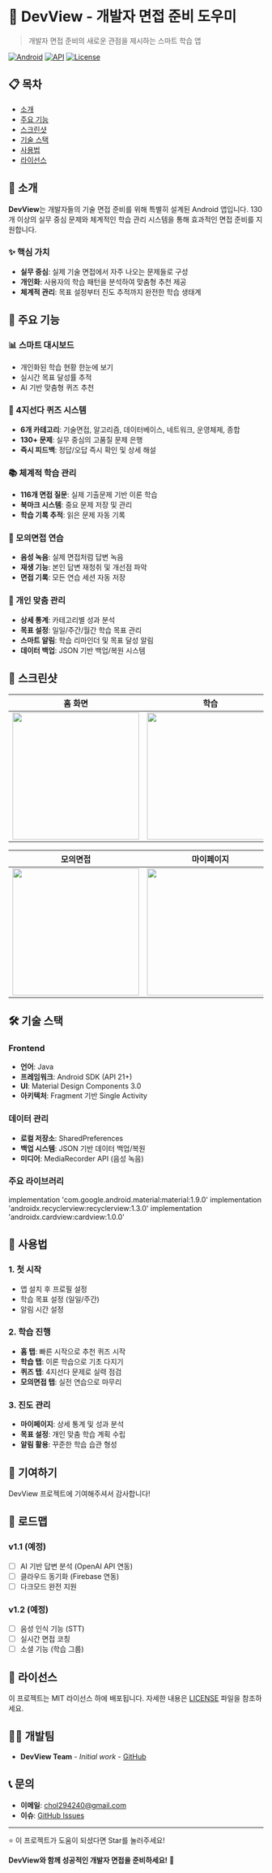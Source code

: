 # 📱 DevView - 개발자 면접 준비 도우미

> 개발자 면접 준비의 새로운 관점을 제시하는 스마트 학습 앱

[![Android](https://img.shields.io/badge/Platform-Android-green.svg)](https://android.com)
[![API](https://img.shields.io/badge/API-21%2B-brightgreen.svg?style=flat)](https://android-arsenal.com/api?level=21)
[![License](https://img.shields.io/badge/License-MIT-blue.svg)](LICENSE)

## 📋 목차
- [소개](#-소개)
- [주요 기능](#-주요-기능)
- [스크린샷](#-스크린샷)
- [기술 스택](#-기술-스택)
- [사용법](#-사용법)
- [라이선스](#-라이선스)

## 🎯 소개

**DevView**는 개발자들의 기술 면접 준비를 위해 특별히 설계된 Android 앱입니다. 
130개 이상의 실무 중심 문제와 체계적인 학습 관리 시스템을 통해 효과적인 면접 준비를 지원합니다.

### ✨ 핵심 가치
- **실무 중심**: 실제 기술 면접에서 자주 나오는 문제들로 구성
- **개인화**: 사용자의 학습 패턴을 분석하여 맞춤형 추천 제공
- **체계적 관리**: 목표 설정부터 진도 추적까지 완전한 학습 생태계

## 🚀 주요 기능

### 📊 스마트 대시보드
- 개인화된 학습 현황 한눈에 보기
- 실시간 목표 달성률 추적
- AI 기반 맞춤형 퀴즈 추천

### 📝 4지선다 퀴즈 시스템
- **6개 카테고리**: 기술면접, 알고리즘, 데이터베이스, 네트워크, 운영체제, 종합
- **130+ 문제**: 실무 중심의 고품질 문제 은행
- **즉시 피드백**: 정답/오답 즉시 확인 및 상세 해설

### 📚 체계적 학습 관리
- **116개 면접 질문**: 실제 기출문제 기반 이론 학습
- **북마크 시스템**: 중요 문제 저장 및 관리
- **학습 기록 추적**: 읽은 문제 자동 기록

### 🎤 모의면접 연습
- **음성 녹음**: 실제 면접처럼 답변 녹음
- **재생 기능**: 본인 답변 재청취 및 개선점 파악
- **면접 기록**: 모든 연습 세션 자동 저장

### 👤 개인 맞춤 관리
- **상세 통계**: 카테고리별 성과 분석
- **목표 설정**: 일일/주간/월간 학습 목표 관리
- **스마트 알림**: 학습 리마인더 및 목표 달성 알림
- **데이터 백업**: JSON 기반 백업/복원 시스템

## 📱 스크린샷

<div align="center">

| 홈 화면 | 학습 | 퀴즈 |
|---------|------|------|
| <img src="https://github.com/user-attachments/assets/b894ac43-863d-4be0-ab27-22730f99f0bf" width="250"> | <img src="https://github.com/user-attachments/assets/39921b17-55ea-49ab-b668-495512193895" width="250"> | <img src="https://github.com/user-attachments/assets/380d1c76-7651-4042-b2bd-1aa697180b4f" width="250"> |

| 모의면접 | 마이페이지 |
|----------|------------|
| <img src="https://github.com/user-attachments/assets/8af0187d-07df-4c0c-b427-b1b61793e309" width="250"> | <img src="https://github.com/user-attachments/assets/12b061a9-b97b-486a-ba18-d94f3532b19c" width="250"> |

</div>


## 🛠️ 기술 스택

### Frontend
- **언어**: Java
- **프레임워크**: Android SDK (API 21+)
- **UI**: Material Design Components 3.0
- **아키텍처**: Fragment 기반 Single Activity

### 데이터 관리
- **로컬 저장소**: SharedPreferences
- **백업 시스템**: JSON 기반 데이터 백업/복원
- **미디어**: MediaRecorder API (음성 녹음)

### 주요 라이브러리
implementation 'com.google.android.material:material:1.9.0'
implementation 'androidx.recyclerview:recyclerview:1.3.0'
implementation 'androidx.cardview:cardview:1.0.0'

## 📖 사용법

### 1. 첫 시작
- 앱 설치 후 프로필 설정
- 학습 목표 설정 (일일/주간)
- 알림 시간 설정

### 2. 학습 진행
- **홈 탭**: 빠른 시작으로 추천 퀴즈 시작
- **학습 탭**: 이론 학습으로 기초 다지기
- **퀴즈 탭**: 4지선다 문제로 실력 점검
- **모의면접 탭**: 실전 연습으로 마무리

### 3. 진도 관리
- **마이페이지**: 상세 통계 및 성과 분석
- **목표 설정**: 개인 맞춤 학습 계획 수립
- **알림 활용**: 꾸준한 학습 습관 형성

## 🤝 기여하기

DevView 프로젝트에 기여해주셔서 감사합니다! 

## 🔮 로드맵

### v1.1 (예정)
- [ ] AI 기반 답변 분석 (OpenAI API 연동)
- [ ] 클라우드 동기화 (Firebase 연동)
- [ ] 다크모드 완전 지원

### v1.2 (예정)
- [ ] 음성 인식 기능 (STT)
- [ ] 실시간 면접 코칭
- [ ] 소셜 기능 (학습 그룹)

## 📄 라이선스

이 프로젝트는 MIT 라이선스 하에 배포됩니다. 자세한 내용은 [LICENSE](LICENSE) 파일을 참조하세요.

## 👨‍💻 개발팀

- **DevView Team** - *Initial work* - [GitHub](https://github.com/sam3319)

## 📞 문의

- **이메일**: chol294240@gmail.com
- **이슈**: [GitHub Issues](https://github.com/sam3319/FinalProject/issues)

---

⭐ 이 프로젝트가 도움이 되셨다면 Star를 눌러주세요!

**DevView와 함께 성공적인 개발자 면접을 준비하세요!** 🚀
